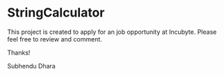 # StringCalculator

This project is created to apply for an job opportunity at Incubyte.
Please feel free to review and comment.

Thanks!

Subhendu Dhara
